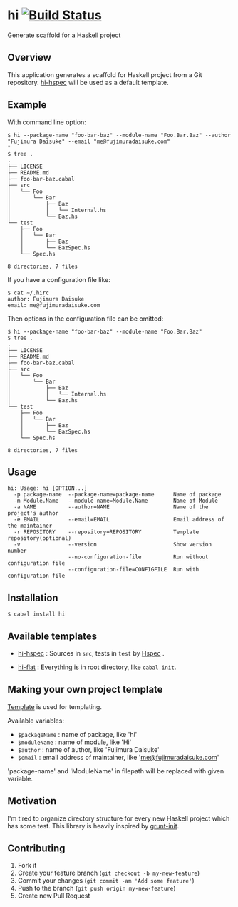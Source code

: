 hi [![Build Status](https://travis-ci.org/fujimura/hi.png?branch=master)](https://travis-ci.org/fujimura/hi)
===========

Generate scaffold for a Haskell project

## Overview

This application generates a scaffold for Haskell project from a Git repository.
[hi-hspec](https://github.com/fujimura/hi-hspec) will be used as a default template.


## Example

With command line option:

```
$ hi --package-name "foo-bar-baz" --module-name "Foo.Bar.Baz" --author "Fujimura Daisuke" --email "me@fujimuradaisuke.com"
"
$ tree .
.
├── LICENSE
├── README.md
├── foo-bar-baz.cabal
├── src
│   └── Foo
│       └── Bar
│           ├── Baz
│           │   └── Internal.hs
│           └── Baz.hs
└── test
    ├── Foo
    │   └── Bar
    │       ├── Baz
    │       └── BazSpec.hs
    └── Spec.hs

8 directories, 7 files
```

If you have a configuration file like:

```
$ cat ~/.hirc
author: Fujimura Daisuke
email: me@fujimuradaisuke.com
```

Then options in the configuration file can be omitted:

```
$ hi --package-name "foo-bar-baz" --module-name "Foo.Bar.Baz"
$ tree .
.
├── LICENSE
├── README.md
├── foo-bar-baz.cabal
├── src
│   └── Foo
│       └── Bar
│           ├── Baz
│           │   └── Internal.hs
│           └── Baz.hs
└── test
    ├── Foo
    │   └── Bar
    │       ├── Baz
    │       └── BazSpec.hs
    └── Spec.hs

8 directories, 7 files
```

## Usage

```
hi: Usage: hi [OPTION...]
  -p package-name  --package-name=package-name      Name of package
  -m Module.Name   --module-name=Module.Name        Name of Module
  -a NAME          --author=NAME                    Name of the project's author
  -e EMAIL         --email=EMAIL                    Email address of the maintainer
  -r REPOSITORY    --repository=REPOSITORY          Template repository(optional)
  -v               --version                        Show version number
                   --no-configuration-file          Run without configuration file
                   --configuration-file=CONFIGFILE  Run with configuration file
```

## Installation

```
$ cabal install hi
```

## Available templates

- [hi-hspec](https://github.com/fujimura/hi-hspec) : Sources in `src`, tests in `test` by [Hspec](https://github.com/hspec/hspec) .

- [hi-flat](https://github.com/fujimura/hi-flat) : Everything is in root directory, like `cabal init`.

## Making your own project template

[Template](http://hackage.haskell.org/package/template) is used for templating.

Available variables:

- `$packageName` : name of package, like 'hi'
- `$moduleName` : name of module, like 'Hi'
- `$author` : name of author, like 'Fujimura Daisuke'
- `$email` : email address of maintainer, like 'me@fujimuradaisuke.com'

'package-name' and 'ModuleName' in filepath will be replaced with given variable.

## Motivation

I'm tired to organize directory structure for every new Haskell project which has some test.
This library is heavily inspired by [grunt-init](https://github.com/gruntjs/grunt-init).

## Contributing

1. Fork it
2. Create your feature branch (`git checkout -b my-new-feature`)
3. Commit your changes (`git commit -am 'Add some feature'`)
4. Push to the branch (`git push origin my-new-feature`)
5. Create new Pull Request
